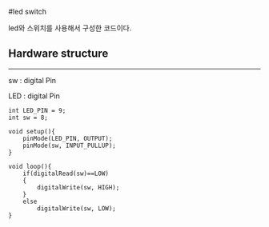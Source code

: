 #led switch

led와 스위치를 사용해서 구성한 코드이다.

## Hardware structure
---
sw : digital Pin

LED : digital Pin

```
int LED_PIN = 9;
int sw = 8;

void setup(){
    pinMode(LED_PIN, OUTPUT);
    pinMode(sw, INPUT_PULLUP);
}

void loop(){
    if(digitalRead(sw)==LOW)
    {
        digitalWrite(sw, HIGH);
    }
    else
        digitalWrite(sw, LOW);
}
```
